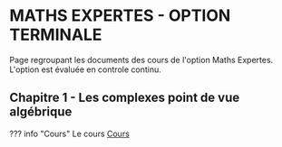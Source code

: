# MATHS EXPERTES - OPTION TERMINALE

Page regroupant les documents des cours de l'option Maths Expertes. <br>
L'option est évaluée en controle continu.

## Chapitre 1 - Les complexes point de vue algébrique

??? info "Cours" 
    Le cours [Cours](./docs/cours/MEXP/Chap1/Cours-Chap1.pdf)

